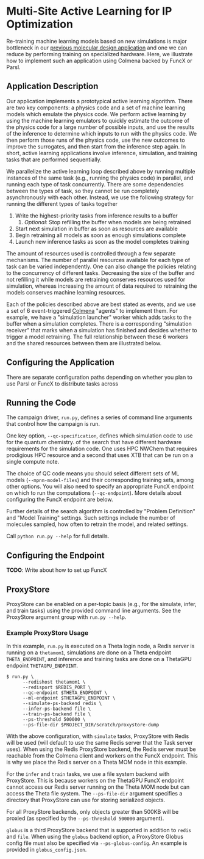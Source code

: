 # Multi-Site Active Learning for IP Optimization

Re-training machine learning models based on new simulations is major bottleneck in
our [previous molecular design application](https://ieeexplore.ieee.org/abstract/document/9653177/)
and one we can reduce by performing training on specialized hardware.
Here, we illustrate how to implement such an application using Colmena backed by FuncX or Parsl.

## Application Description

Our application implements a prototypical active learning algorithm.
There are two key components: a physics code and a set of machine learning models which emulate the physics code.
We perform active learning by using the machine learning emulators to quickly estimate the outcome of the physics code
for a large number of possible inputs,
and use the results of the inference to determine which inputs to run with the physics code.
We then perform those runs of the physics code, use the new outcomes to improve the surrogates, and then start from the
inference step again.
In short, active learning applications involve inference, simulation, and training tasks that are performed
sequentially.

We parallelize the active learning loop described above by running multiple instances of the same task (e.g., running
the physics code) in parallel,
and running each type of task concurrently.
There are some dependencies between the types of task, so they cannot be run completely asynchronously with each other.
Instead, we use the following strategy for running the different types of tasks together

1. Write the highest-priority tasks from inference results to a buffer
    1. _Optional_: Stop refilling the buffer when models are being retrained
2. Start next simulation in buffer as soon as resources are available
3. Begin retraining all models as soon as enough simulations complete
4. Launch new inference tasks as soon as the model completes training

The amount of resources used is controlled through a few separate mechanisms.
The number of parallel resources available for each type of task can be varied independently.
One can also change the policies relating to the concurrency of different tasks.
Decreasing the size of the buffer and not refilling it while models are retraining conserves resources used for
simulation,
whereas increasing the amount of data required to retraining the models conserves machine learning resources.

Each of the policies described above are best stated as events, and we use a set of 6
event-triggered [Colmena](https://colmena.readthedocs.io/) "agents" to implement them.
For example, we have a "simulation launcher" worker which adds tasks to the buffer when a simulation completes.
There is a corresponding "simulation receiver" that marks when a simulation has finished and decides whether to trigger
a model retraining.
The full relationship between these 6 workers and the shared resources between them are illustrated below.

## Configuring the Application

There are separate configuration paths depending on whether you plan to use Parsl or FuncX to distribute tasks across

## Running the Code

The campaign driver, `run.py`, defines a series of command line arguments that control how the campaign is run.

One key option, `--qc-specification`, defines which simulation code to use for the quantum chemistry. of the search that
have different hardware requirements for the simulation code.
One uses HPC NWChem that requires prodigious HPC resource
and a second that uses XTB that can be run on a single compute note.

The choice of QC code means you should select different sets of ML models (`--mpnn-model-files`) and their corresponding
training sets, among other options.
You will also need to specify an appropriate FuncX endpoint on which to run the computations (``--qc-endpoint``).
More details about configuring the FuncX endpoint are below.

Further details of the search algorithm is controlled by "Problem Definition" and "Model Training" settings.
Such settings include the number of molecules sampled, how often to retrain the model, and related settings.

Call `python run.py --help` for full details.

## Configuring the Endpoint

**TODO**: Write about how to set up FuncX

## ProxyStore

ProxyStore can be enabled on a per-topic basis (e.g., for the simulate, infer, and train tasks) using the provided
command line arguments.
See the ProxyStore argument group with `run.py --help`.

### Example ProxyStore Usage

In this example, `run.py` is executed on a Theta login node, a Redis server is running on a `thetamom1`, simulations are
done on a Theta endpoint `THETA_ENDPOINT`, and inference and training tasks are done on a ThetaGPU
endpoint `THETAGPU_ENDPOINT`.

```
$ run.py \
      --redishost thetamom1 \
      --redisport $REDIS_PORT \
      --qc-endpoint $THETA_ENDPOINT \
      --ml-endpoint $THETAGPU_ENDPOINT \
      --simulate-ps-backend redis \
      --infer-ps-backend file \
      --train-ps-backend file \
      --ps-threshold 500000 \
      --ps-file-dir $PROJECT_DIR/scratch/proxystore-dump
```

With the above configuration, with `simulate` tasks, ProxyStore with Redis will be used (will default to use the same
Redis server that the Task server uses).
When using the Redis ProxyStore backend, the Redis server must be reachable from the Colmena client and workers on the
FuncX endpoint.
This is why we place the Redis server on a Theta MOM node in this example.

For the `infer` and `train` tasks, we use a file system backend with ProxyStore.
This is because workers on the ThetaGPU FuncX endpoint cannot access our Redis server running on the Theta MOM node but
can access the Theta file system.
The `--ps-file-dir` argument specifies a directory that ProxyStore can use for storing serialized objects.

For all ProxyStore backends, only objects greater than 500KB will be proxied (as specified by
the `--ps-threshold 500000` argument).

`globus` is a third ProxyStore backend that is supported in addition to `redis` and `file`.
When using the `globus` backend option, a ProxyStore Globus config file must also be specified via `--ps-globus-config`.
An example is provided in `globus_config.json`.

